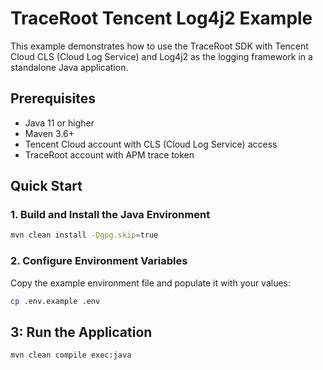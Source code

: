 # TraceRoot Tencent Log4j2 Example

This example demonstrates how to use the TraceRoot SDK with Tencent Cloud CLS (Cloud Log Service) and Log4j2 as the logging framework in a standalone Java application.

## Prerequisites

- Java 11 or higher
- Maven 3.6+
- Tencent Cloud account with CLS (Cloud Log Service) access
- TraceRoot account with APM trace token

## Quick Start

### 1. Build and Install the Java Environment

```bash
mvn clean install -Dgpg.skip=true
```

### 2. Configure Environment Variables

Copy the example environment file and populate it with your values:

```bash
cp .env.example .env
```

## 3: Run the Application

```bash
mvn clean compile exec:java
```

